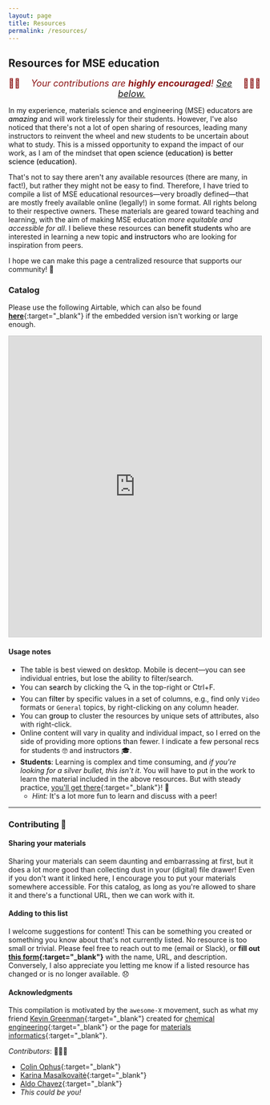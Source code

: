 ```yaml
---
layout: page
title: Resources
permalink: /resources/
---
```


## Resources for MSE education

<span style="color:#8C1515;font-size:18px;text-align:center;display:flex;justify-content:center">🙏🏼 <em>Your contributions are <strong>highly encouraged</strong>! [See below.](#contributing-)</em> 🙇🏼‍♂️</span>


In my experience, materials science and engineering (MSE) educators are <span style="font-weight:500">_amazing_</span> and will work tirelessly for their students.
However, I've also noticed that there's not a lot of open sharing of resources, leading many instructors to reinvent the wheel and new students to be uncertain about what to study.
This is a missed opportunity to expand the impact of our work, as I am of the mindset that <span style="font-weight:500">open science (education) is better science (education)</span>.

That's not to say there aren't any available resources (there are many, in fact!), but rather they might not be easy to find.
Therefore, I have tried to compile a list of MSE educational resources—very broadly defined—that are mostly freely available online (legally!) in some format.
All rights belong to their respective owners.
These materials are geared toward teaching and learning, with the aim of making MSE education _more equitable and accessible for all_.
I believe these resources can <span style="font-weight:500">benefit students</span> who are interested in learning a new topic <span style="font-weight:500">and instructors</span> who are looking for inspiration from peers.

I hope we can make this page a centralized resource that supports our community! 💙

### Catalog

Please use the following Airtable, which can also be found [**here**](https://airtable.com/appGOSeBV95X7tQGX/shrZBmjJuSp005JBT){:target="_blank"} if the embedded version isn't working or large enough.

<iframe class="airtable-embed" src="https://airtable.com/embed/appGOSeBV95X7tQGX/shrZBmjJuSp005JBT?viewControls=on" frameborder="0" onmousewheel="" width="100%" height="600" style="background: transparent; border: 1px solid #ccc;"></iframe>

<br>

#### Usage notes

- The table is best viewed on desktop. 
Mobile is decent—you can see individual entries, but lose the ability to filter/search.
- You can <span style="font-weight:500">search</span> by clicking the 🔍 in the top-right or Ctrl+F.
- You can <span style="font-weight:500">filter</span> by specific values in a set of columns, e.g., find only `Video` formats or `General` topics, by right-clicking on any column header.
- You can <span style="font-weight:500">group</span> to cluster the resources by unique sets of attributes, also with right-click.
- Online content will vary in quality and individual impact, so I erred on the side of providing more options than fewer.
I indicate a few personal recs for students 🤓 and instructors 🎓.
- **Students**: Learning is complex and time consuming, and _if you're looking for a silver bullet, this isn't it_.
You will have to put in the work to learn the material included in the above resources.
But with steady practice, [you'll get there](https://www.goodreads.com/quotes/252665-practice-is-funny-that-way-for-days-and-days-you){:target="_blank"}! 🙂
	- _Hint:_ It's a lot more fun to learn and discuss with a peer!


---------------------------------


### Contributing 💚

#### Sharing your materials

Sharing your materials can seem daunting and embarrassing at first, but it does a lot more good than collecting dust in your (digital) file drawer! 
Even if you don't want it linked here, I encourage you to put your materials somewhere accessible.
For this catalog, as long as you're allowed to share it and there's a functional URL, then we can work with it.


#### Adding to this list

I welcome suggestions for content! 
This can be something you created or something you know about that's not currently listed.
No resource is too small or trivial.
Please feel free to reach out to me (email or Slack), or **fill out [this form](https://forms.gle/aiPLKDJpSG27XdPG9){:target="_blank"}** with the name, URL, and description.
Conversely, I also appreciate you letting me know if a listed resource has changed or is no longer available. 😞


#### Acknowledgments

This compilation is motivated by the `awesome-X` movement, such as what my friend [Kevin Greenman](https://catholic.tech/academics/faculty/kevin-greenman){:target="_blank"} created for [chemical engineering](https://github.com/kevingreenman/awesome-chemical-engineering-education){:target="_blank"} or the page for [materials informatics](https://github.com/tilde-lab/awesome-materials-informatics){:target="_blank"}.

_Contributors_: 🙇🏼‍♂️
- [Colin Ophus](https://mse.stanford.edu/people/colin-ophus){:target="_blank"}
- [Karina Masalkovaitė](https://www.linkedin.com/in/karina-masalkovaite/){:target="_blank"}
- [Aldo Chavez](https://www.linkedin.com/in/aldo-mateo-chavez/){:target="_blank"}
- _This could be you!_

